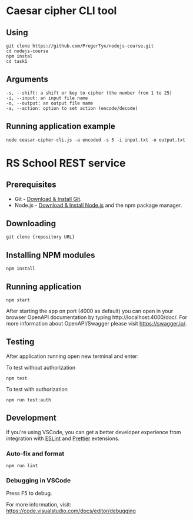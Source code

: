 # Caesar cipher CLI tool

## Using
```
git clone https://github.com/ProgerTyx/nodejs-course.git
cd nodejs-course
npm instal
cd task1
```

## Arguments
```
-s, --shift: a shift or key to cipher (the number from 1 to 25)
-i, --input: an input file name
-o, --output: an output file name
-a, --action: option to set action (encode/decode)
```

## Running application example
```
node ceasar-cipher-cli.js -a encoded -s 5 -i input.txt -o output.txt
```

# RS School REST service

## Prerequisites

- Git - [Download & Install Git](https://git-scm.com/downloads).
- Node.js - [Download & Install Node.js](https://nodejs.org/en/download/) and the npm package manager.

## Downloading

```
git clone {repository URL}
```

## Installing NPM modules

```
npm install
```

## Running application

```
npm start
```

After starting the app on port (4000 as default) you can open
in your browser OpenAPI documentation by typing http://localhost:4000/doc/.
For more information about OpenAPI/Swagger please visit https://swagger.io/.

## Testing

After application running open new terminal and enter:

To test without authorization

```
npm test
```

To test with authorization

```
npm run test:auth
```

## Development

If you're using VSCode, you can get a better developer experience from integration with [ESLint](https://marketplace.visualstudio.com/items?itemName=dbaeumer.vscode-eslint) and [Prettier](https://marketplace.visualstudio.com/items?itemName=esbenp.prettier-vscode) extensions.

### Auto-fix and format

```
npm run lint
```

### Debugging in VSCode

Press <kbd>F5</kbd> to debug.

For more information, visit: https://code.visualstudio.com/docs/editor/debugging
